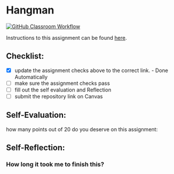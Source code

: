 Hangman
=====================
[![GitHub Classroom Workflow](https://github.com/IT3049C-Reed-SP23/assn-4-hangman-robin2br/actions/workflows/classroom.yml/badge.svg)](https://github.com/IT3049C-Reed-SP23/assn-4-hangman-robin2br/actions/workflows/classroom.yml)

Instructions to this assignment can be found [here](https://reedws.github.io/IT3049C/coursework/assignments/hangman/).

## Checklist:
- [x] update the assignment checks above to the correct link. - Done Automatically
- [ ] make sure the assignment checks pass
- [ ] fill out the self evaluation and Reflection
- [ ] submit the repository link on Canvas

## Self-Evaluation:

how many points out of 20 do you deserve on this assignment:

## Self-Reflection:

### How long it took me to finish this?
